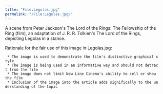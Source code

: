 ```yaml
---
title: "File:Legolas.jpg"
permalink: "/File:Legolas.jpg/"
---
```


A scene from Peter Jackson's The Lord of the Rings: The Fellowship of
the Ring (film), an adaptation of J. R. R. Tolkien's The Lord of the
Rings, depicting Legolas in a stance.

Rationale for the fair use of this image in Legolas.jpg:

` * The image is used to demonstrate the film's distinctive graphical style`
` * The image is being used in an informative way and should not detract from the film`
` * The image does not limit New Line Cinema's ability to sell or show the film`
` * Inclusion of the image into the article adds significally to the understanding of the topic`
